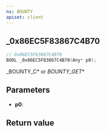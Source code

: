 ```yaml
---
ns: BOUNTY
apiset: client
---
```

## _0x86EC5F83867C4B70

```c
// 0x86EC5F83867C4B70
BOOL _0x86EC5F83867C4B70(Any* p0);
```

_BOUNTY_C* or _BOUNTY_GET_*

## Parameters
* **p0**:

## Return value

